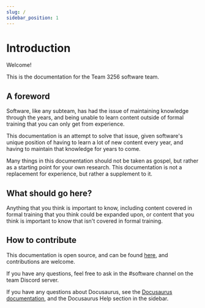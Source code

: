 ```yaml
---
slug: /
sidebar_position: 1
---
```


# Introduction

Welcome!

This is the documentation for the Team 3256 software team.

## A foreword

Software, like any subteam, has had the issue of maintaining knowledge through the years, and being unable to learn content outside of formal training that you can only get from experience.

This documentation is an attempt to solve that issue, given software's unique position of having to learn a lot of new content every year, and having to maintain that knowledge for years to come.

Many things in this documentation should not be taken as gospel, but rather as a starting point for your own research. This documentation is not a replacement for experience, but rather a supplement to it.

## What should go here?

Anything that you think is important to know, including content covered in formal training that you think could be expanded upon, or content that you think is important to know that isn't covered in formal training.

## How to contribute

This documentation is open source, and can be found [here](https://github.com/team3256/docs), and contributions are welcome.

If you have any questions, feel free to ask in the #software channel on the team Discord server.

If you have any questions about Docusaurus, see the [Docusaurus documentation](https://docusaurus.io/docs/), and the Docusaurus Help section in the sidebar.
